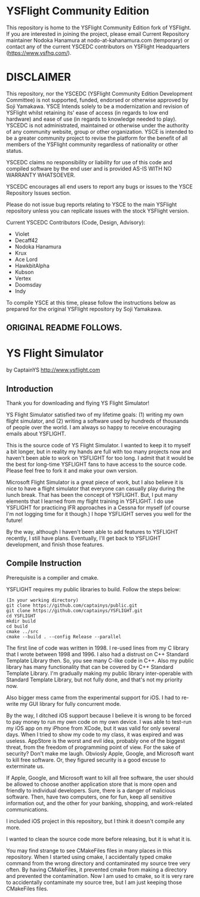 # YSFlight Community Edition

This repository is home to the YSFlight Community Edition fork of YSFlight. If you are interested in joining the project, please email Current Repository maintainer Nodoka Hanamura at nodo-at-kahanamura.com (temporary) or contact any of the current YSCEDC contributors on YSFlight Headquarters (https://www.ysfhq.com/).

# DISCLAIMER

This repository, nor the YSCEDC (YSFlight Community Edition Development Committee) is not supported, funded, endorsed or otherwise approved by Soji Yamakawa. YSCE Intends solely to be a modernization and revision of YSFlight whilst retaining its' ease of access (in regards to low end hardware) and ease of use (in regards to knowledge needed to play). YSCEDC is not administrated, maintained or otherwise under the authority of any community website, group or other organization. YSCE is intended to be a greater community project to revise the platform for the benefit of all members of the YSFlight community regardless of nationality or other status.

YSCEDC claims no responsibility or liability for use of this code and compiled software by the end user and is provided AS-IS WITH NO WARRANTY WHATSOEVER.

YSCEDC encourages all end users to report any bugs or issues to the YSCE Repository Issues section.

Please do not issue bug reports relating to YSCE to the main YSFlight repository unless you can replicate issues with the stock YSFlight version.

Current YSCEDC Contributors (Code, Design, Advisory):
* Violet 
* Decaff42
* Nodoka Hanamura
* Krux
* Ace Lord
* HawkbitAlpha
* Kubson
* Vertex
* Doomsday
* Indy

To compile YSCE at this time, please follow the instructions below as prepared for the original YSFlight repository by Soji Yamakawa.

## ORIGINAL README FOLLOWS.


# YS Flight Simulator

by CaptainYS
http://www.ysflight.com

## Introduction
Thank you for downloading and flying YS Flight Simulator!

YS Flight Simulator satisfied two of my lifetime goals: (1) writing my own flight simulator, and (2) writing a software used by hundreds of thousands of people over the world.  I am always so happy to receive encouraging emails about YSFLIGHT.

This is the source code of YS Flight Simulator.  I wanted to keep it to myself a bit longer, but in reality my hands are full with too many projects now and haven't been able to work on YSFLIGHT for too long.  I admit that it would be the best for long-time YSFLIGHT fans to have access to the source code.  Please feel free to fork it and make your own version.

Microsoft Flight Simulator is a great piece of work, but I also believe it is nice to have a flight simulator that everyone can casually play during the lunch break.  That has been the concept of YSFLIGHT.  But, I put many elements that I learned from my flight training in YSFLIGHT.  I do use YSFLIGHT for practicing IFR approaches in a Cessna for myself (of course I'm not logging time for it though.)  I hope YSFLIGHT serves you well for the future!

By the way, although I haven't been able to add features to YSFLIGHT recently, I still have plans.  Eventually, I'll get back to YSFLIGHT development, and finish those features.


## Compile Instruction
Prerequisite is a compiler and cmake.

YSFLIGHT requires my public libraries to build.  Follow the steps below:

```
(In your working directory)
git clone https://github.com/captainys/public.git
git clone https://github.com/captainys/YSFLIGHT.git
cd YSFLIGHT
mkdir build
cd build
cmake ../src
cmake --build . --config Release --parallel
```

The first line of code was written in 1998.  I re-used lines from my C library that I wrote between 1998 and 1996.  I also had a distrust on C++ Standard Template Library then.  So, you see many C-like code in C++.  Also my public library has many functionality that can be covered by C++ Standard Template Library.  I'm gradually making my public library inter-operable with Standard Template Library, but not fully done, and that's not my priority now.

Also bigger mess came from the experimental support for iOS.  I had to re-write my GUI library for fully concurrent mode.

By the way, I ditched iOS support because I believe it is wrong to be forced to pay money to run my own code on my own device.  I was able to test-run my iOS app on my iPhone from XCode, but it was valid for only several days.  When I tried to show my code to my class, it was expired and was useless.  AppStore is the worst and evil idea, probably one of the biggest threat, from the freedom of programming point of view.  For the sake of security?  Don't make me laugh.  Obviosly Apple, Google, and Microsoft want to kill free software.  Or, they figured security is a good excuse to exterminate us.

If Apple, Google, and Microsoft want to kill all free software, the user should be allowed to choose another application store that is more open and friendly to individual developers.  Sure, there is a danger of malicious software.  Then, have two computers, one for fun, keep all sensitive information out, and the other for your banking, shopping, and work-related communications.

I included iOS project in this repository, but I think it doesn't compile any more.

I wanted to clean the source code more before releasing, but it is what it is.

You may find strange to see CMakeFiles files in many places in this repository.  When I started using cmake, I accidentally typed cmake command from the wrong directory and contaminated my source tree very often.  By having CMakeFiles, it prevented cmake from making a directory and prevented the contamination.  Now I am used to cmake, so it is very rare to accidentally contaminate my source tree, but I am just keeping those CMakeFiles files.
